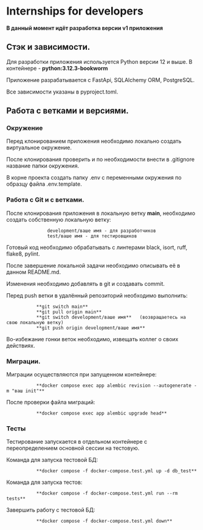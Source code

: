 # Internships for developers

**В данный момент идёт разработка версии v1 приложения**

## Стэк и зависимости.

Для разработки приложения используется Python версии 12 и выше.
В контейнере - **python:3.12.3-bookworm**

Приложение разрабатывается с FastApi, SQLAlchemy ORM, PostgreSQL.

Все зависимости указаны в pyproject.toml.


## Работа с ветками и версиями.


### Окружение

Перед клонированием приложения необходимо локально создать виртуальное окружение.

После клонирования проверить и по необходимости внести в .gitignore название папки окружения.

В корне проекта создать папку .env c переменными окружения по образцу файла .env.template.


### Работа с Git и с ветками.

После клонирования приложения в локальную ветку **main**, необходимо создать собственную локальную ветку:

                   development/ваше имя - для разработчиков
                   test/ваше имя - для тестировщиков

Готовый код необходимо обрабатывать с линтерами black, isort, ruff, flake8, pylint.

После завершение локальной задачи необходимо описывать её в данном README.md.

Изменения необходимо добавлять в git и создавать commit.

Перед push ветки в удалённый репозиторий необходимо выполнить: 
     
               **git switch main**
               **git pull origin main**
               **git switch development/ваше имя**   (возвращаетесь на свою локальную ветку)
               **git push origin development/ваше имя**

Во-избежание гонки веток необходимо, извещать коллег о своих действиях.


### Миграции.

Миграции осуществляются при запущенном контейнере:

               **docker compose exec app alembic revision --autogenerate -m "ваш init"**

После проверки файла миграций:

               **docker compose exec app alembic upgrade head**


### Тесты

Тестирование запускается в отдельном контейнере с переопределением основной сессии на тестовую.

Команда для запуска тестовой БД:

               **docker compose -f docker-compose.test.yml up -d db_test**

Команда для запуска тестов:

               **docker compose -f docker-compose.test.yml run --rm tests**

Завершить работу с тестовой БД:

               **docker compose -f docker-compose.test.yml down**


